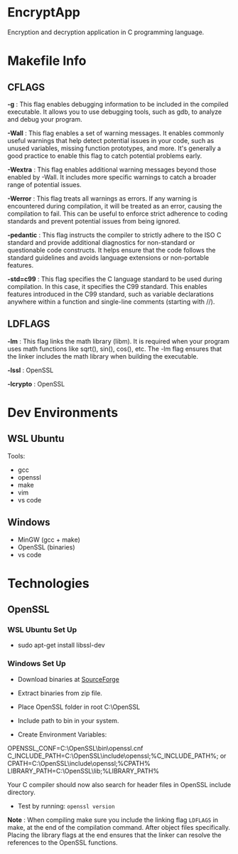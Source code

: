 # EncryptApp
Encryption and decryption application in C programming language.

# Makefile Info

## CFLAGS

**-g** : This flag enables debugging information to be included in the compiled executable. It allows you to use debugging tools, such as gdb, to analyze and debug your program.

**-Wall** : This flag enables a set of warning messages. It enables commonly useful warnings that help detect potential issues in your code, such as unused variables, missing function prototypes, and more. It's generally a good practice to enable this flag to catch potential problems early.

**-Wextra** : This flag enables additional warning messages beyond those enabled by -Wall. It includes more specific warnings to catch a broader range of potential issues.

**-Werror** : This flag treats all warnings as errors. If any warning is encountered during compilation, it will be treated as an error, causing the compilation to fail. This can be useful to enforce strict adherence to coding standards and prevent potential issues from being ignored.

**-pedantic** : This flag instructs the compiler to strictly adhere to the ISO C standard and provide additional diagnostics for non-standard or questionable code constructs. It helps ensure that the code follows the standard guidelines and avoids language extensions or non-portable features.

**-std=c99** : This flag specifies the C language standard to be used during compilation. In this case, it specifies the C99 standard. This enables features introduced in the C99 standard, such as variable declarations anywhere within a function and single-line comments (starting with //).

## LDFLAGS


**-lm** : This flag links the math library (libm). It is required when your program uses math functions like sqrt(), sin(), cos(), etc. The -lm flag ensures that the linker includes the math library when building the executable.

**-lssl** : OpenSSL

**-lcrypto** : OpenSSL

# Dev Environments 

## WSL Ubuntu

Tools:

* gcc
* openssl
* make
* vim
* vs code


## Windows

* MinGW (gcc + make)
* OpenSSL (binaries)
* vs code

# Technologies

## OpenSSL

### WSL Ubuntu Set Up

* sudo apt-get install libssl-dev

### Windows Set Up

* Download binaries at [SourceForge](https://sourceforge.net/projects/openssl/files/)

* Extract binaries from zip file.

* Place OpenSSL folder in root C:\OpenSSL

* Include path to bin in your system. 

* Create Environment Variables:

OPENSSL_CONF=C:\OpenSSL\bin\openssl.cnf
C_INCLUDE_PATH=C:\OpenSSL\include\openssl;%C_INCLUDE_PATH%;
or
CPATH=C:\OpenSSL\include\openssl;%CPATH%
LIBRARY_PATH=C:\OpenSSL\lib;%LIBRARY_PATH%

Your C compiler should now also search for header files in OpenSSL include directory.

* Test by running:
``openssl version``

**Note** : When compiling make sure you include the linking flag ``LDFLAGS`` in make, at the end of the compilation command. After object files specifically. Placing the library flags at the end ensures that the linker can resolve the references to the OpenSSL functions.